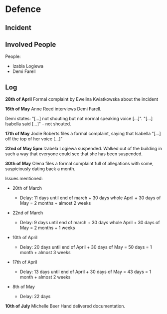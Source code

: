 # Defence

## Incident

## Involved People

People:
+ Izabla Logiewa
+ Demi Farell

## Log

**28th of April**
Formal complaint by Ewelina Kwiatkowska about the incident

**16th of May**
Anne Reed interviews Demi Farell.

Demi states:
"[...] not shouting but not normal speaking voice [...]".
"[...] Isabella said  [...]" - not shouted.

**17th of May**
Jodie Roberts files a formal complaint, saying that Isabella "[...] off the top of her voice [...]"

**22nd of May 5pm**
Izabela Logiewa suspended. Walked out of the building in such a way that
everyone could see that she has been suspended.

**30th of May**
Olena files a formal complaint full of allegations with some, suspiciously
dating back a month.

Issues mentioned:
- 20th of March

    + Delay: 11 days until end of march + 30 days whole April + 30 days of May = 2 months + almost 2 weeks

- 22nd of March

    + Delay: 9 days until end of march + 30 days whole April + 30 days of May = 2 months + 1 weeks

- 10th of April

    + Delay: 20 days until end of April + 30 days of May = 50 days = 1 month + almost 3 weeks

- 17th of April

    + Delay: 13 days until end of April + 30 days of May = 43 days = 1 month + almost 2 weeks

- 8th of May
    + Delay: 22 days


**10th of July**
Michelle Beer Hand delivered documentation.

<!-- vim: ft=markdown spell
